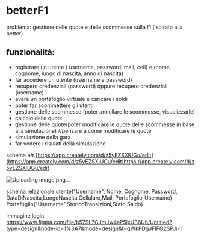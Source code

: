 # betterF1

problema: gestione delle quote e delle scommesse sulla f1 (ispirato alla better)

## funzionalità:
- registrare un utente ( username, password, mail, cell) e (nome, cognome, luogo di nascita, anno di nascita)
- far accedere un utente (username e password)
- recupero credenziali (password) oppure recupero credenziali (username) 
- avere un portafoglio virtuale e caricare i soldi
- poter far scommettere gli utenti
- gestione delle scommesse (poter annullare le scommesse, visualizzarle)
- calcolo delle quote
- gestione delle quote(poter modificare le quote delle scommesse in base alla simulazione) //pensare a come modificare le quote
- simulazione della gara
- far vedere i risulati della simulazione

schema e/r
[https://app.creately.com/d/z5yEZSXlUGu/edit](https://app.creately.com/d/z5yEZSXlUGu/edit)https://app.creately.com/d/z5yEZSXlUGu/edit

![Uploading image.png…]()


schema relazionale
utente("Username", Nome, Cognome, Password, DataDiNascita,LuogoNascita,Cellulare,Mail, Portafoglio_Username)
Portafoglio("Username",StoricoTransizioni,Stato,Saldo)

immagine login
https://www.figma.com/file/b57SL7CJmJw4aP5jxUB6Uh/Untitled?type=design&node-id=1%3A7&mode=design&t=qWkPDgJFIFG2SPJi-1

